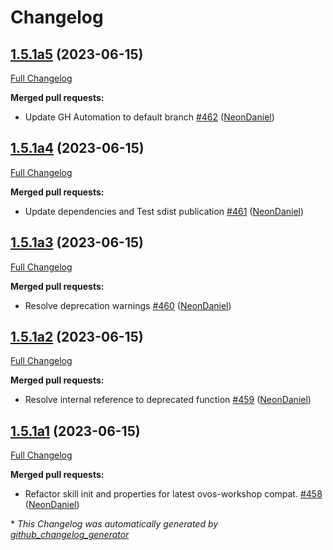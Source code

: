 # Changelog

## [1.5.1a5](https://github.com/NeonGeckoCom/neon-utils/tree/1.5.1a5) (2023-06-15)

[Full Changelog](https://github.com/NeonGeckoCom/neon-utils/compare/1.5.1a4...1.5.1a5)

**Merged pull requests:**

- Update GH Automation to default branch [\#462](https://github.com/NeonGeckoCom/neon-utils/pull/462) ([NeonDaniel](https://github.com/NeonDaniel))

## [1.5.1a4](https://github.com/NeonGeckoCom/neon-utils/tree/1.5.1a4) (2023-06-15)

[Full Changelog](https://github.com/NeonGeckoCom/neon-utils/compare/1.5.1a3...1.5.1a4)

**Merged pull requests:**

- Update dependencies and Test sdist publication [\#461](https://github.com/NeonGeckoCom/neon-utils/pull/461) ([NeonDaniel](https://github.com/NeonDaniel))

## [1.5.1a3](https://github.com/NeonGeckoCom/neon-utils/tree/1.5.1a3) (2023-06-15)

[Full Changelog](https://github.com/NeonGeckoCom/neon-utils/compare/1.5.1a2...1.5.1a3)

**Merged pull requests:**

- Resolve deprecation warnings [\#460](https://github.com/NeonGeckoCom/neon-utils/pull/460) ([NeonDaniel](https://github.com/NeonDaniel))

## [1.5.1a2](https://github.com/NeonGeckoCom/neon-utils/tree/1.5.1a2) (2023-06-15)

[Full Changelog](https://github.com/NeonGeckoCom/neon-utils/compare/1.5.1a1...1.5.1a2)

**Merged pull requests:**

- Resolve internal reference to deprecated function [\#459](https://github.com/NeonGeckoCom/neon-utils/pull/459) ([NeonDaniel](https://github.com/NeonDaniel))

## [1.5.1a1](https://github.com/NeonGeckoCom/neon-utils/tree/1.5.1a1) (2023-06-15)

[Full Changelog](https://github.com/NeonGeckoCom/neon-utils/compare/1.5.0...1.5.1a1)

**Merged pull requests:**

- Refactor skill init and properties for latest ovos-workshop compat. [\#458](https://github.com/NeonGeckoCom/neon-utils/pull/458) ([NeonDaniel](https://github.com/NeonDaniel))



\* *This Changelog was automatically generated by [github_changelog_generator](https://github.com/github-changelog-generator/github-changelog-generator)*
